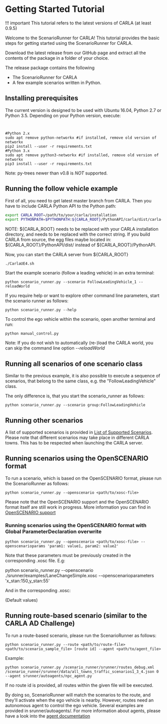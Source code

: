 # Getting Started Tutorial

!!! important
    This tutorial refers to the latest versions of CARLA (at least 0.9.5)

Welcome to the ScenarioRunner for CARLA! This tutorial provides the basic steps
for getting started using the ScenarioRunner for CARLA.

Download the latest release from our GitHub page and extract all the contents of
the package in a folder of your choice.

The release package contains the following

  * The ScenarioRunner for CARLA
  * A few example scenarios written in Python.

## Installing prerequisites
The current version is designed to be used with Ubuntu 16.04, Python 2.7 or
Python 3.5. Depending on your Python version, execute:
```


#Python 2.x
sudo apt remove python-networkx #if installed, remove old version of networkx
pip2 install --user -r requirements.txt
#Python 3.x
sudo apt remove python3-networkx #if installed, remove old version of networkx
pip3 install --user -r requirements.txt
```
Note: py-trees newer than v0.8 is *NOT* supported.



## Running the follow vehicle example
First of all, you need to get latest master branch from CARLA. Then you have to
include CARLA Python API to the Python path:
```Bash
export CARLA_ROOT=/path/to/your/carla/installation
export PYTHONPATH=$PYTHONPATH:${CARLA_ROOT}/PythonAPI/carla/dist/carla-<VERSION>.egg:${CARLA_ROOT}/PythonAPI/carla/agents:${CARLA_ROOT}/PythonAPI/carla
```
NOTE: ${CARLA_ROOT} needs to be replaced with your CARLA installation directory,
      and <VERSION> needs to be replaced with the correct string.
      If you build CARLA from source, the egg files maybe located in:
      ${CARLA_ROOT}/PythonAPI/dist/ instead of ${CARLA_ROOT}/PythonAPI.

Now, you can start the CARLA server from ${CARLA_ROOT}
```
./CarlaUE4.sh
```

Start the example scenario (follow a leading vehicle) in an extra terminal:
```
python scenario_runner.py --scenario FollowLeadingVehicle_1 --reloadWorld
```

If you require help or want to explore other command line parameters, start the scenario
runner as follows:
```
python scenario_runner.py --help
```

To control the ego vehicle within the scenario, open another terminal and run:
```
python manual_control.py
```

Note: If you do not wish to automatically (re-)load the CARLA world, you can
skip the command line option _--reloadWorld_

## Running all scenarios of one scenario class
Similar to the previous example, it is also possible to execute a sequence of scenarios,
that belong to the same class, e.g. the "FollowLeadingVehicle" class.

The only difference is, that you start the scenario_runner as follows:
```
python scenario_runner.py --scenario group:FollowLeadingVehicle
```

## Running other scenarios
A list of supported scenarios is provided in
[List of Supported Scenarios](list_of_scenarios.md). Please note that
different scenarios may take place in different CARLA towns. This has to be
respected when launching the CARLA server.

## Running scenarios using the OpenSCENARIO format
To run a scenario, which is based on the OpenSCENARIO format, please run the ScenarioRunner as follows:
```
python scenario_runner.py --openscenario <path/to/xosc-file>
```
Please note that the OpenSCENARIO support and the OpenSCENARIO format itself are still work in progress.
More information you can find in [OpenSCENARIO support](openscenario_support.md)

### Running scenarios using the OpenSCENARIO format with Global ParameterDeclaration overwrite
```
python scenario_runner.py --openscenario <path/to/xosc-file> --openscenarioparams 'param1: value1, param2: value2'
```

Note that these parameters must be previously created in the corresponding .xosc file. E.g:

python scenario_runner.py --openscenario ./srunner/examples/LaneChangeSimple.xosc --openscenarioparameters 'x_stan:150,y_stan:55'

And in the corresponding .xosc:

<ParameterDeclarations>
    <ParameterDeclaration name="x_stan" parameterType="double" value="111"/> (Default values)
    <ParameterDeclaration name="y_stan" parameterType="double" value="54"/>
    <ParameterDeclaration name="z_stan" parameterType="double" value="0.3"/>
    <ParameterDeclaration name="theta_stan" parameterType="double" value="3.14159265359"/>
</ParameterDeclarations>

## Running route-based scenario (similar to the CARLA AD Challenge)
To run a route-based scenario, please run the ScenarioRunner as follows:
```
python scenario_runner.py --route <path/to/route-file> <path/to/scenario_sample_file> [route id] --agent <path/to/agent_file>
```
Example:
```
python scenario_runner.py /scenario_runner/srunner/routes_debug.xml /scenario_runner/srunner/data/all_towns_traffic_scenarios1_3_4.json 0 --agent srunner/autoagents/npc_agent.py
```

If no route id is provided, all routes within the given file will be executed.


By doing so, ScenarioRunner will match the scenarios to the route, and they'll activate when the ego vehicle is nearby. However, routes need an autonomous agent to control the ego vehicle. Several examples are provided in srunner/autoagents/. For more information about agents, please have a look into the [agent documentation](agent_evaluation.md)

